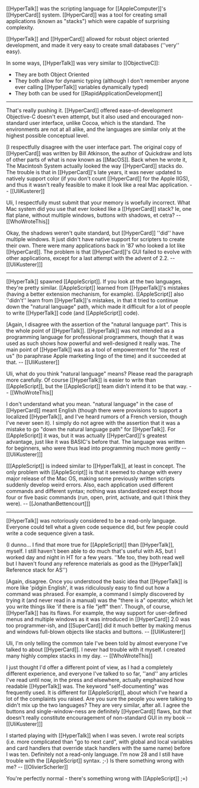 

[[HyperTalk]] was the scripting language for [[AppleComputer]]'s [[HyperCard]] system. [[HyperCard]] was a tool for creating small applications (known as "stacks") which were capable of surprising complexity.

[[HyperTalk]] and [[HyperCard]] allowed for robust object oriented development, and made it very easy to create small databases (''very'' easy).

In some ways, [[HyperTalk]] was very similar to [[ObjectiveC]]:


* They are both Object Oriented
* They both allow for dynamic typing (although I don't remember anyone ever calling [[HyperTalk]] variables dynamically typed)
* They both can be used for [[RapidApplicationDevelopment]]


----

That's really pushing it. [[HyperCard]] offered ease-of-development Objective-C doesn't even attempt, but it also used and encouraged non-standard user interface, unlike Cocoa, which is the standard. The environments are not at all alike, and the languages are similar only at the highest possible conceptual level.

[I respectfully disagree with the user interface part. The original copy of [[HyperCard]] was written by Bill Atkinson, the author of Quickdraw and lots of other parts of what is now known as [[MacOS]]. Back when he wrote it, The Macintosh System actually looked the way [[HyperCard]] stacks do. The trouble is that in [[HyperCard]]'s late years, it was never updated to natively support color (if you don't count [[HyperCard]] for the Apple IIGS), and thus it wasn't really feasible to make it look like a real Mac application. -- [[UliKusterer]]

Uli, I respectfully must submit that your memory is woefully incorrect. What Mac system did you use that ever looked like a [[HyperCard]] stack? Ie, one flat plane, without multiple windows, buttons with shadows, et cetra? -- [[WhoWroteThis]]

Okay, the shadows weren't quite standard, but [[HyperCard]] ''did'' have multiple windows. It just didn't have native support for scripters to create their own. There were many applications back in '87 who looked a lot like [[HyperCard]]. The problem is that [[HyperCard]]'s GUI failed to evolve with other applications, except for a last attempt with the advent of 2.2. -- [[UliKusterer]]]

----

[[HyperTalk]] spawned [[AppleScript]]. If you look at the two languages, they're pretty similar. [[AppleScript]] learned from [[HyperTalk]]'s mistakes (having a better extension mechanism, for example). [[AppleScript]] also ''didn't'' learn from [[HyperTalk]]'s mistakes, in that it tried to continue down the "natural language" path, which made it difficult for a lot of people to write [[HyperTalk]] code (and [[AppleScript]] code).

[Again, I disagree with the assertion of the "natural language part". This is the whole point of [[HyperTalk]]. [[HyperTalk]] was not intended as a programming language for professional programmers, though that it was used as such shows how powerful and well-designed it really was. The main point of [[HyperTalk]] was as a tool of empowerment for "the rest of us" (to paraphrase Apple marketing lingo of the time) and it succeeded at that. -- [[UliKusterer]]

Uli, what do you think "natural language" means? Please read the paragraph more carefully. Of course [[HyperTalk]] is easier to write than [[AppleScript]], but the [[AppleScript]] team didn't intend it to be that way. -- [[WhoWroteThis]]

I don't understand what you mean. "natural language" in the case of [[HyperCard]] meant English (though there were provisions to support a localized [[HyperTalk]], and I've heard rumors of a French version, though I've never seen it). I simply do not agree with the assertion that it was a mistake to go "down the natural language path" for [[HyperTalk]]. For [[AppleScript]] it was, but it was actually [[HyperCard]]'s greatest advantage, just like it was BASIC's before that. The language was written for beginners, who were thus lead into programming much more gently -- [[UliKusterer]]]

[[[AppleScript]] is indeed similar to [[HyperTalk]], at least in concept. The only problem with [[AppleScript]] is that it seemed to change with every major release of the Mac OS, making some previously written scripts suddenly develop weird errors. Also, each application used different commands and different syntax; nothing was standardized except those four or five basic commands (run, open, print, activate, and quit I think they were). -- [[JonathanBettencourt]]]

----

[[HyperTalk]] was notoriously considered to be a read-only language. Everyone could tell what a given code sequence did, but few people could write a code sequence given a task.

(I dunno... I find that more true for [[AppleScript]] than [[HyperTalk]], myself. I still haven't been able to do much that's useful with AS, but I worked day and night in HT for a few years. ''Me too, they both read well but I haven't found any reference materials as good as the [[HyperTalk]] Reference stack for AS'')

[Again, disagree. Once you understood the basic idea that [[HyperTalk]] is more like 'pidgin English', it was ridiculously easy to find out how a command was phrased. For example, a command I simply discovered by trying it (and never read in a manual) was the "there is a" operator, which let you write things like 'if there is a file "jeff" then'. Though, of course, [[HyperTalk]] has its flaws. For example, the way support for user-defined menus and multiple windows as it was introduced in [[HyperCard]] 2.0 was too programmer-ish, and [[SuperCard]] did it much better by making menus and windows full-blown objects like stacks and buttons. -- [[UliKusterer]]

Uli, I'm only telling the common tale I've been told by almost everyone I've talked to about [[HyperCard]]. I never had trouble with it myself. I created many highly complex stacks in my day. -- [[WhoWroteThis]]

I just thought I'd offer a different point of view, as I had a completely different experience, and everyone I've talked to so far, ''and'' any articles I've read until now, in the press and elsewhere, actually emphasized how readable [[HyperTalk]] was. The keyword "self-documenting" was frequently used. It is different for [[AppleScript]], about which I've heard a lot of the complaints you raised. Are you sure the people you were talking to didn't mix up the two languages? They are very similar, after all. I agree the buttons and single-window-ness are definitely [[HyperCard]] flaws, but that doesn't really constitute encouragement of non-standard GUI in my book -- [[UliKusterer]]]

I started playing with [[HyperTalk]] when I was seven. I wrote real scripts (i.e. more complicated than "go to next card", with global and local variables and card handlers that override stack handlers with the same name) before I was ten. Definitely not a read-only language. I'm now 28 and I still have trouble with the [[AppleScript]] syntax. ;-) Is there something wrong with me? -- [[OlivierScherler]]

You're perfectly normal - there's something wrong with [[AppleScript]] ;=)